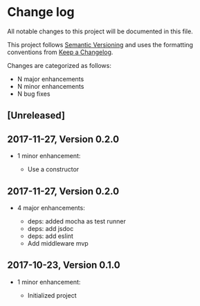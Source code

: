 # Change log

All notable changes to this project will be documented in this file.

This project follows [Semantic Versioning](http://semver.org/) and uses the formatting conventions from [Keep a Changelog](http://keepachangelog.com).

Changes are categorized as follows:

* N major enhancements
* N minor enhancements
* N bug fixes

## [Unreleased]

## 2017-11-27, Version 0.2.0

* 1 minor enhancement:

  * Use a constructor

## 2017-11-27, Version 0.2.0

* 4 major enhancements:

  * deps: added mocha as test runner
  * deps: add jsdoc
  * deps: add eslint
  * Add middleware mvp

## 2017-10-23, Version 0.1.0

* 1 minor enhancement:

  * Initialized project
